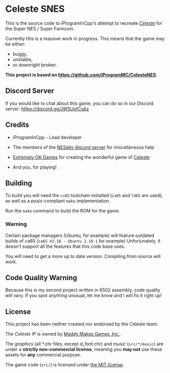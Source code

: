 # Celeste SNES

This is the source code to iProgramInCpp's attempt to recreate  *[Celeste](https://www.celestegame.com)*
for the Super NES / Super Famicom.

Currently this is a massive work in progress. This means that the game may be
either:
- buggy,
- unstable,
- or downright broken.

**This project is based on https://github.com/iProgramMC/CelesteNES.**

## Discord Server

If you would like to chat about this game, you can do so in our Discord server: https://discord.gg/JWSUpfCubz

## Credits

- iProgramInCpp - Lead developer

- The members of the [NESdev discord server](https://discord.gg/VFnWZV8GWk) for miscellaneous help

- [Extremely OK Games](https://exok.com) for creating the wonderful game of [Celeste](https://www.celestegame.com)

- And you, for playing!

## Building

To build you will need the `cc65` toolchain installed (`ca65` and `ld65` are used), as well as a posix-compliant
`make` implementation.

Run the `make` command to build the ROM for the game.

### Warning

Certain package managers (Ubuntu, for example) will feature outdated builds of ca65 (`ca65 V2.18 - Ubuntu 2.19-1`
for example)  Unfortunately, it doesn't support all the features that this code base uses.

You will need to get a more up to date version. Compiling from source will work.

## Code Quality Warning

Because this is my second project written in 6502 assembly, code quality will vary. If you spot
anything unusual, let me know and I will fix it right up!

## License

This project has been neither created nor endorsed by the Celeste team.

The *Celeste* IP is owned by [Maddy Makes Games, Inc.](https://maddymakesgames.com).

The *graphics* (all \*.chr files, except d_font.chr) and *music* (`src/*/music`)
are under a **strictly non-commercial license**, meaning you **may not** use these
assets for **any** commercial purpose.

The game code (`src/`) is licensed under [the MIT license](license.txt).
